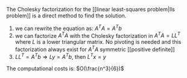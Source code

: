 The Cholesky factorization for the [[linear least-squares problem|lls problem]] is a direct method to find the solution.
1) we can rewrite the equation as: $A^TA = A^Tb$
2) we can factorize $A^TA$ with the Cholesky factorization in $A^TA = LL^T$ where $L$ is a lower triangular matrix. No pivoting is needed and this factorization always exist for $A^TA$ symmetric [[positive definite]]
3) $LL^T = A^Tb \Rightarrow Ly = A^Tb$, then $L^Tx = y$ 

The computational costs is: $O(\frac{n^3}{6})$ 